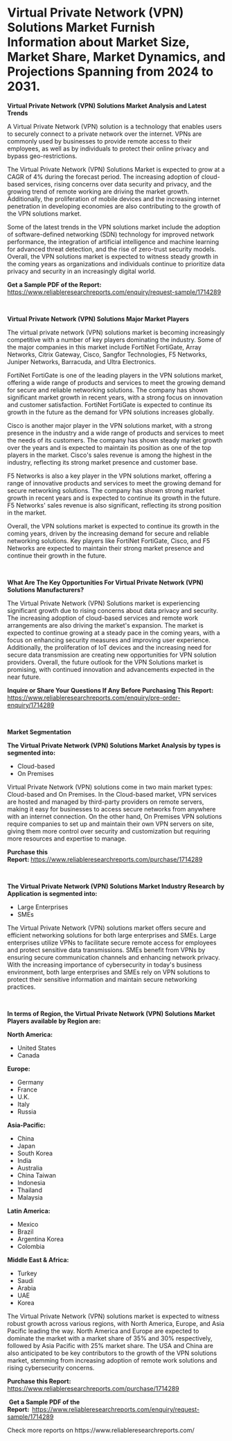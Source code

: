 <p><h1>Virtual Private Network (VPN) Solutions Market Furnish Information about Market Size, Market Share, Market Dynamics, and Projections Spanning from 2024 to 2031.</h1></p><p><strong>Virtual Private Network (VPN) Solutions Market Analysis and Latest Trends</strong></p>
<p><p>A Virtual Private Network (VPN) solution is a technology that enables users to securely connect to a private network over the internet. VPNs are commonly used by businesses to provide remote access to their employees, as well as by individuals to protect their online privacy and bypass geo-restrictions.</p><p>The Virtual Private Network (VPN) Solutions Market is expected to grow at a CAGR of 4% during the forecast period. The increasing adoption of cloud-based services, rising concerns over data security and privacy, and the growing trend of remote working are driving the market growth. Additionally, the proliferation of mobile devices and the increasing internet penetration in developing economies are also contributing to the growth of the VPN solutions market.</p><p>Some of the latest trends in the VPN solutions market include the adoption of software-defined networking (SDN) technology for improved network performance, the integration of artificial intelligence and machine learning for advanced threat detection, and the rise of zero-trust security models. Overall, the VPN solutions market is expected to witness steady growth in the coming years as organizations and individuals continue to prioritize data privacy and security in an increasingly digital world.</p></p>
<p><strong>Get a Sample PDF of the Report:&nbsp;</strong> <a href="https://www.reliableresearchreports.com/enquiry/request-sample/1714289">https://www.reliableresearchreports.com/enquiry/request-sample/1714289</a></p>
<p>&nbsp;</p>
<p><strong>Virtual Private Network (VPN) Solutions Major Market Players</strong></p>
<p><p>The virtual private network (VPN) solutions market is becoming increasingly competitive with a number of key players dominating the industry. Some of the major companies in this market include FortiNet FortiGate, Array Networks, Citrix Gateway, Cisco, Sangfor Technologies, F5 Networks, Juniper Networks, Barracuda, and Ultra Electronics.</p><p>FortiNet FortiGate is one of the leading players in the VPN solutions market, offering a wide range of products and services to meet the growing demand for secure and reliable networking solutions. The company has shown significant market growth in recent years, with a strong focus on innovation and customer satisfaction. FortiNet FortiGate is expected to continue its growth in the future as the demand for VPN solutions increases globally.</p><p>Cisco is another major player in the VPN solutions market, with a strong presence in the industry and a wide range of products and services to meet the needs of its customers. The company has shown steady market growth over the years and is expected to maintain its position as one of the top players in the market. Cisco's sales revenue is among the highest in the industry, reflecting its strong market presence and customer base.</p><p>F5 Networks is also a key player in the VPN solutions market, offering a range of innovative products and services to meet the growing demand for secure networking solutions. The company has shown strong market growth in recent years and is expected to continue its growth in the future. F5 Networks' sales revenue is also significant, reflecting its strong position in the market.</p><p>Overall, the VPN solutions market is expected to continue its growth in the coming years, driven by the increasing demand for secure and reliable networking solutions. Key players like FortiNet FortiGate, Cisco, and F5 Networks are expected to maintain their strong market presence and continue their growth in the future.</p></p>
<p>&nbsp;</p>
<p><strong>What Are The Key Opportunities For Virtual Private Network (VPN) Solutions Manufacturers?</strong></p>
<p><p>The Virtual Private Network (VPN) Solutions market is experiencing significant growth due to rising concerns about data privacy and security. The increasing adoption of cloud-based services and remote work arrangements are also driving the market's expansion. The market is expected to continue growing at a steady pace in the coming years, with a focus on enhancing security measures and improving user experience. Additionally, the proliferation of IoT devices and the increasing need for secure data transmission are creating new opportunities for VPN solution providers. Overall, the future outlook for the VPN Solutions market is promising, with continued innovation and advancements expected in the near future.</p></p>
<p><strong>Inquire or Share Your Questions If Any Before Purchasing This Report:</strong> <a href="https://www.reliableresearchreports.com/enquiry/pre-order-enquiry/1714289">https://www.reliableresearchreports.com/enquiry/pre-order-enquiry/1714289</a></p>
<p>&nbsp;</p>
<p><strong>Market Segmentation</strong></p>
<p><strong>The Virtual Private Network (VPN) Solutions Market Analysis by types is segmented into:</strong></p>
<p><ul><li>Cloud-based</li><li>On Premises</li></ul></p>
<p><p>Virtual Private Network (VPN) solutions come in two main market types: Cloud-based and On Premises. In the Cloud-based market, VPN services are hosted and managed by third-party providers on remote servers, making it easy for businesses to access secure networks from anywhere with an internet connection. On the other hand, On Premises VPN solutions require companies to set up and maintain their own VPN servers on site, giving them more control over security and customization but requiring more resources and expertise to manage.</p></p>
<p><strong>Purchase this Report:&nbsp;</strong><a href="https://www.reliableresearchreports.com/purchase/1714289">https://www.reliableresearchreports.com/purchase/1714289</a></p>
<p>&nbsp;</p>
<p><strong>The Virtual Private Network (VPN) Solutions Market Industry Research by Application is segmented into:</strong></p>
<p><ul><li>Large Enterprises</li><li>SMEs</li></ul></p>
<p><p>The Virtual Private Network (VPN) solutions market offers secure and efficient networking solutions for both large enterprises and SMEs. Large enterprises utilize VPNs to facilitate secure remote access for employees and protect sensitive data transmissions. SMEs benefit from VPNs by ensuring secure communication channels and enhancing network privacy. With the increasing importance of cybersecurity in today's business environment, both large enterprises and SMEs rely on VPN solutions to protect their sensitive information and maintain secure networking practices.</p></p>
<p>&nbsp;</p>
<p><strong>In terms of Region, the Virtual Private Network (VPN) Solutions Market Players available by Region are:</strong></p>
<p>
    <p> <strong> North America: </strong>
        <ul>
            <li>United States</li>
            <li>Canada</li>
        </ul>
        </p> 
    <p> <strong> Europe: </strong>
        <ul>
            <li>Germany</li>
            <li>France</li>
            <li>U.K.</li>
            <li>Italy</li>
            <li>Russia</li>
        </ul>
        </p> 
    <p> <strong> Asia-Pacific: </strong>
        <ul>
            <li>China</li>
            <li>Japan</li>
            <li>South Korea</li>
            <li>India</li>
            <li>Australia</li>
            <li>China Taiwan</li>
            <li>Indonesia</li>
            <li>Thailand</li>
            <li>Malaysia</li>
        </ul>
        </p> 
    <p> <strong> Latin America: </strong>
        <ul>
            <li>Mexico</li>
            <li>Brazil</li>
            <li>Argentina Korea</li>
            <li>Colombia</li>
        </ul>
        </p> 
    <p> <strong> Middle East & Africa: </strong>
        <ul>
            <li>Turkey</li>
            <li>Saudi</li>
            <li>Arabia</li>
            <li>UAE</li>
            <li>Korea</li>
        </ul>
    </p>
    </p>
<p><p>The Virtual Private Network (VPN) solutions market is expected to witness robust growth across various regions, with North America, Europe, and Asia Pacific leading the way. North America and Europe are expected to dominate the market with a market share of 35% and 30% respectively, followed by Asia Pacific with 25% market share. The USA and China are also anticipated to be key contributors to the growth of the VPN solutions market, stemming from increasing adoption of remote work solutions and rising cybersecurity concerns.</p></p>
<p><strong>Purchase this Report: </strong><a href="https://www.reliableresearchreports.com/purchase/1714289">https://www.reliableresearchreports.com/purchase/1714289</a></p>
<p>&nbsp;<strong>Get a Sample PDF of the Report:&nbsp;&nbsp;</strong><a href="https://www.reliableresearchreports.com/enquiry/request-sample/1714289">https://www.reliableresearchreports.com/enquiry/request-sample/1714289</a></p>
<p><strong></strong></p>
<p>Check more reports on https://www.reliableresearchreports.com/</p>
